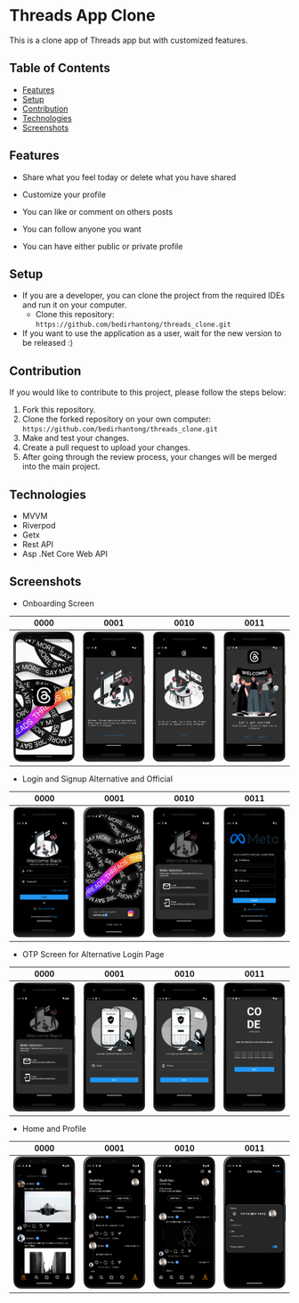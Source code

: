 # Threads App Clone

This is a clone app of Threads app but with customized features.

## Table of Contents

* [Features](#features)
* [Setup](#setup)
* [Contribution](#contribution)
* [Technologies](#technologies)
* [Screenshots](#screenshots)

## Features

- Share what you feel today or delete what you have shared

- Customize your profile

- You can like or comment on others posts

- You can follow anyone you want

- You can have either public or private profile

## Setup

- If you are a developer, you can clone the project from the required IDEs and run it on your
  computer.
    - Clone this repository: `https://github.com/bedirhantong/threads_clone.git`
- If you want to use the application as a user, wait for the new version to be released :)

## Contribution

If you would like to contribute to this project, please follow the steps below:

1. Fork this repository.
2. Clone the forked repository on your own
   computer: `https://github.com/bedirhantong/threads_clone.git`
3. Make and test your changes.
4. Create a pull request to upload your changes.
5. After going through the review process, your changes will be merged into the main project.

## Technologies

- MVVM
- Riverpod
- Getx
- Rest API
- Asp .Net Core Web API

## Screenshots

- Onboarding Screen

|                   0000                    |                   0001                   |                   0010                   |                       0011                        |
|:-----------------------------------------:|:----------------------------------------:|:----------------------------------------:|:-------------------------------------------------:|
| ![](assets/images/screenshots/splash.png) | ![](assets/images/screenshots/first.png) | ![](assets/images/screenshots/third.png) | ![](assets/images/screenshots/fourth_welcome.png) |

- Login and Signup Alternative and Official

|                      0000                       |                     0001                     |                  0010                  |                       0011                       |
|:-----------------------------------------------:|:--------------------------------------------:|:--------------------------------------:|:------------------------------------------------:|
| ![](assets/images/screenshots/login_screen.png) | ![](assets/images/screenshots/login_new.png) | ![](assets/images/screenshots/otp.png) | ![](assets/images/screenshots/signup_screen.png) |

- OTP Screen for Alternative Login Page

|                  0000                  |                        0001                        |                        0010                        |                            0011                            |
|:--------------------------------------:|:--------------------------------------------------:|:--------------------------------------------------:|:----------------------------------------------------------:|
| ![](assets/images/screenshots/otp.png) | ![](assets/images/screenshots/reset_via_email.png) | ![](assets/images/screenshots/reset_via_phone.png) | ![](assets/images/screenshots/enter_verification_code.png) |

- Home and Profile

|                  0000                   |                        0001                        |                        0010                        |                      0011                       |
|:---------------------------------------:|:--------------------------------------------------:|:--------------------------------------------------:|:-----------------------------------------------:|
| ![](assets/images/screenshots/home.png) | ![](assets/images/screenshots/profile_replies.png) | ![](assets/images/screenshots/profile_threads.png) | ![](assets/images/screenshots/edit_profile.png) |
